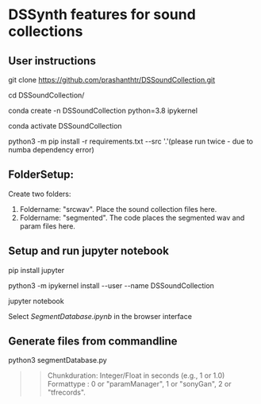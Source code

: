 # DSSynth features for sound collections


## User instructions

git clone https://github.com/prashanthtr/DSSoundCollection.git

cd DSSoundCollection/

conda create -n DSSoundCollection python=3.8 ipykernel

conda activate DSSoundCollection

python3 -m pip install -r requirements.txt --src '.'(please run twice - due to numba dependency error)

## FolderSetup:

Create two folders:
1) Foldername: "srcwav". Place the sound collection files here.
2) Foldername: "segmented". The code places the segmented wav and param files here.

## Setup and run jupyter notebook

pip install jupyter

python3 -m ipykernel install --user --name DSSoundCollection

jupyter notebook

Select *SegmentDatabase.ipynb* in the browser interface

## Generate files from commandline

python3 segmentDatabase.py <ChunkDuration> <Format Type>

>> Chunkduration: Integer/Float in seconds (e.g., 1 or 1.0)
>> Formattype : 0 or "paramManager", 1 or "sonyGan", 2 or "tfrecords".
